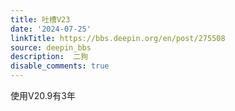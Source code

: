 ```yaml
---
title: 吐槽V23
date: '2024-07-25'
linkTitle: https://bbs.deepin.org/en/post/275508
source: deepin_bbs
description:  二狗 
disable_comments: true
---
```

使用V20.9有3年
